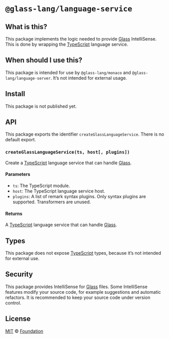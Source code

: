 # `@glass-lang/language-service`

## What is this?

This package implements the logic needed to provide [Glass][] IntelliSense.
This is done by wrapping the [TypeScript][] language service.

## When should I use this?

This package is intended for use by `@glass-lang/monaco` and `@glass-lang/language-server`.
It’s not intended for external usage.

## Install

This package is not published yet.

## API

This package exports the identifier `createGlassLanguageService`.
There is no default export.

### `createGlassLanguageService(ts, host[, plugins])`

Create a [TypeScript][] language service that can handle [Glass][].

#### Parameters

*   `ts`: The TypeScript module.
*   `host`: The TypeScript language service host.
*   `plugins`: A list of remark syntax plugins.
    Only syntax plugins are supported.
    Transformers are unused.

#### Returns

A [TypeScript][] language service that can handle [Glass][].

## Types

This package does not expose [TypeScript][] types, because it’s not intended for
external use.

## Security

This package provides IntelliSense for [Glass][] files.
Some IntelliSense features modify your source code, for example suggestions and
automatic refactors.
It is recommended to keep your source code under version control.

## License

[MIT][] © [Foundation][glass]

[glass]: https://foundation-ui.com

[mit]: LICENSE

[typescript]: https://typescriptlang.org
